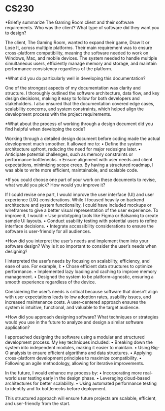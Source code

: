 # CS230
*Briefly summarize The Gaming Room client and their software requirements. Who was the client? What type of software did they want you to design?

The client, The Gaming Room, wanted to expand their game, Draw It or Lose It, across multiple platforms. Their main requirement was to ensure cross-platform compatibility, meaning the software needed to work on Windows, Mac, and mobile devices. The system needed to handle multiple simultaneous users, efficiently manage memory and storage, and maintain performance consistency regardless of the platform.

*What did you do particularly well in developing this documentation?

One of the strongest aspects of my documentation was clarity and structure. I thoroughly outlined the software architecture, data flow, and key design decisions, making it easy to follow for both developers and stakeholders. I also ensured that the documentation covered edge cases, scalability concerns, and system constraints, which helped align the development process with the project requirements.

*What about the process of working through a design document did you find helpful when developing the code?

Working through a detailed design document before coding made the actual development much smoother. It allowed me to:
	•	Define the system architecture upfront, reducing the need for major redesigns later.
	•	Anticipate potential challenges, such as memory constraints or performance bottlenecks.
	•	Ensure alignment with user needs and client expectations, minimizing scope creep.
By having a structured roadmap, I was able to write more efficient, maintainable, and scalable code.

*If you could choose one part of your work on these documents to revise, what would you pick? How would you improve it?

If I could revise one part, I would improve the user interface (UI) and user experience (UX) considerations. While I focused heavily on backend architecture and system functionality, I could have included mockups or wireframes to give a better visual representation of the user experience. To improve it, I would:
	•	Use prototyping tools like Figma or Balsamiq to create sample UI layouts.
	•	Conduct usability testing with potential users to refine interface decisions.
	•	Integrate accessibility considerations to ensure the software is user-friendly for all audiences.

*How did you interpret the user’s needs and implement them into your software design? Why is it so important to consider the user’s needs when designing?

I interpreted the user’s needs by focusing on scalability, efficiency, and ease of use. For example, I:
	•	Chose efficient data structures to optimize performance.
	•	Implemented lazy loading and caching to improve memory management.
	•	Designed the system to be platform-agnostic, ensuring a smooth experience regardless of the device.

Considering the user’s needs is critical because software that doesn’t align with user expectations leads to low adoption rates, usability issues, and increased maintenance costs. A user-centered approach ensures the system is intuitive, functional, and valuable to the target audience.

*How did you approach designing software? What techniques or strategies would you use in the future to analyze and design a similar software application?

I approached designing the software using a modular and structured development process. My key techniques included:
	•	Breaking down the system into independent modules, making it easier to maintain.
	•	Using Big-O analysis to ensure efficient algorithms and data structures.
	•	Applying cross-platform development principles to maximize compatibility.
	•	Following an agile methodology, allowing for iterative improvements.

In the future, I would enhance my process by:
	•	Incorporating more real-world user testing early in the design phase.
	•	Leveraging cloud-based architectures for better scalability.
	•	Using automated performance testing to identify and fix bottlenecks before deployment.

This structured approach will ensure future projects are scalable, efficient, and user-friendly from the start.
